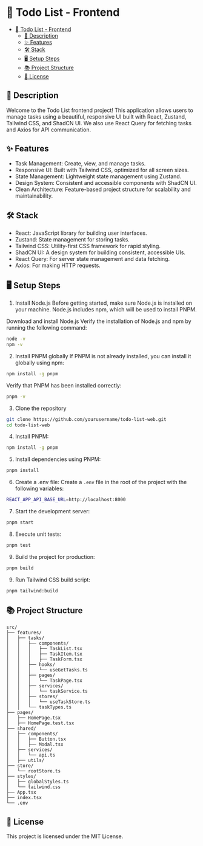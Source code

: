 # 📝 Todo List - Frontend

- [📝 Todo List - Frontend](#-todo-list---frontend)
  - [📜 Description](#-description)
  - [✨ Features](#-features)
  - [🛠️ Stack](#️-stack)
  - [🖥️ Setup Steps](#️-setup-steps)
  - [📚 Project Structure](#-project-structure)
  - [📝 License](#-license)

## 📜 Description

Welcome to the Todo List frontend project! This application allows users to manage tasks using a beautiful, responsive UI built with React, Zustand, Tailwind CSS, and ShadCN UI. We also use React Query for fetching tasks and Axios for API communication.

## ✨ Features

- Task Management: Create, view, and manage tasks.
- Responsive UI: Built with Tailwind CSS, optimized for all screen sizes.
- State Management: Lightweight state management using Zustand.
- Design System: Consistent and accessible components with ShadCN UI.
- Clean Architecture: Feature-based project structure for scalability and maintainability.

## 🛠️ Stack

- React: JavaScript library for building user interfaces.
- Zustand: State management for storing tasks.
- Tailwind CSS: Utility-first CSS framework for rapid styling.
- ShadCN UI: A design system for building consistent, accessible UIs.
- React Query: For server state management and data fetching.
- Axios: For making HTTP requests.

## 🖥️ Setup Steps

1. Install Node.js
   Before getting started, make sure Node.js is installed on your machine. Node.js includes npm, which will be used to install PNPM.

Download and install Node.js
Verify the installation of Node.js and npm by running the following command:

```bash
node -v
npm -v
```

2. Install PNPM globally
   If PNPM is not already installed, you can install it globally using npm:

```bash
npm install -g pnpm
```

Verify that PNPM has been installed correctly:

```bash
pnpm -v
```

3. Clone the repository

```bash
git clone https://github.com/yourusername/todo-list-web.git
cd todo-list-web
```

4. Install PNPM:

```bash
npm install -g pnpm
```

5. Install dependencies using PNPM:

```bash
pnpm install
```

6. Create a .env file:
   Create a `.env` file in the root of the project with the following variables:

```bash
REACT_APP_API_BASE_URL=http://localhost:8000
```

7. Start the development server:

```bash
pnpm start
```

8. Execute unit tests:

```bash
pnpm test
```

9.  Build the project for production:

```bash
pnpm build
```

9. Run Tailwind CSS build script:

```bash
pnpm tailwind:build
```

## 📚 Project Structure

```
src/
├── features/
│   ├── tasks/
│   │   ├── components/
│   │   │   ├── TaskList.tsx
│   │   │   ├── TaskItem.tsx
│   │   │   ├── TaskForm.tsx
│   │   ├── hooks/
│   │   │   └── useGetTasks.ts
│   │   ├── pages/
│   │   │   └── TaskPage.tsx
│   │   ├── services/
│   │   │   └── taskService.ts
│   │   ├── stores/
│   │   │   └── useTaskStore.ts
│   │   └── taskTypes.ts
├── pages/
│   ├── HomePage.tsx
│   ├── HomePage.test.tsx
├── shared/
│   ├── components/
│   │   ├── Button.tsx
│   │   ├── Modal.tsx
│   ├── services/
│   │   └── api.ts
│   ├── utils/
├── store/
│   └── rootStore.ts
├── styles/
│   ├── globalStyles.ts
│   └── tailwind.css
├── App.tsx
├── index.tsx
└── .env
```

## 📝 License

This project is licensed under the MIT License.
